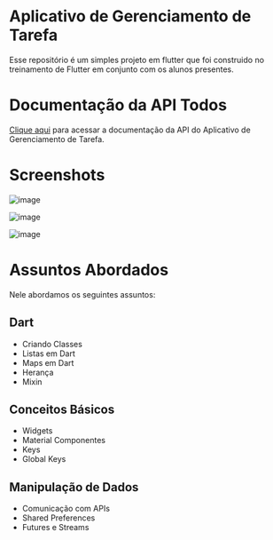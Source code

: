 # Aplicativo de Gerenciamento de Tarefa

Esse repositório é um simples projeto em flutter que foi construido no treinamento de Flutter em conjunto com os alunos presentes.

# Documentação da API Todos

[Clique aqui](http://curso.treeinova.com.br/todo-api/docs/index.html) para acessar a documentação da API do Aplicativo de Gerenciamento de Tarefa.

# Screenshots

![image](https://raw.githubusercontent.com/treeinova/todos-app/master/screenshots/Screenshot_1.png)

![image](https://raw.githubusercontent.com/treeinova/todos-app/master/screenshots/Screenshot_2.png)

![image](https://raw.githubusercontent.com/treeinova/todos-app/master/screenshots/Screenshot_3.png)

# Assuntos Abordados

Nele abordamos os seguintes assuntos:

## Dart

- Criando Classes
- Listas em Dart
- Maps em Dart
- Herança
- Mixin

## Conceitos Básicos

- Widgets
- Material Componentes
- Keys
- Global Keys

## Manipulação de Dados

- Comunicação com APIs
- Shared Preferences
- Futures e Streams
